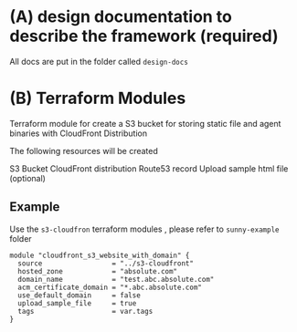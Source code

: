 # (A) design documentation to describe the framework (required)
All docs are put in the folder called `design-docs`


# (B) Terraform Modules
Terraform module for create a S3 bucket for storing static file and agent binaries with CloudFront Distribution

The following resources will be created

S3 Bucket
CloudFront distribution
Route53 record
Upload sample html file (optional)


## Example 
Use the `s3-cloudfron` terraform modules , please refer to `sunny-example` folder

```
module "cloudfront_s3_website_with_domain" {
  source                 = "../s3-cloudfront"
  hosted_zone            = "absolute.com"
  domain_name            = "test.abc.absolute.com"
  acm_certificate_domain = "*.abc.absolute.com"
  use_default_domain     = false
  upload_sample_file     = true
  tags                   = var.tags
}
```
